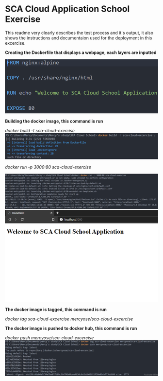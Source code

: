 # SCA Cloud Application School Exercise

This readme very clearly describes the test process and it's output, it also shows the instructions and documentaion used for the deployment in this excercise.

**Creating the Dockerfile that displays a webpage, each layers are inputted**

<img alt ='dockerfile-layers' src='img/dockerfile-layers.PNG'>

**Building the docker image, this command is run**

*docker build -t sca-cloud-exercise*
<img alt ='docker-image' src='img/dockerimage.png'>

*docker run -p 3000:80 sca-cloud-exercise*

<img alt ='docker-run' src='img/run.PNG'>

<img alt ='web-page' src='img/web.PNG'>

**The docker image is tagged, this command is run**

*docker tag sca-cloud-excercise mercyose/sca-cloud-excercise*

**The docker image is pushed to docker hub, this command is run**

*docker push mercyose/sca-cloud-excercise*
<img alt ='docker-push' src='img/dockerpush.PNG'>

